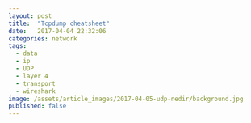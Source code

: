 ```yaml
---
layout: post
title:  "Tcpdump cheatsheet"
date:   2017-04-04 22:32:06
categories: network
tags:
  - data
  - ip
  - UDP
  - layer 4
  - transport
  - wireshark
image: /assets/article_images/2017-04-05-udp-nedir/background.jpg
published: false
---
```

